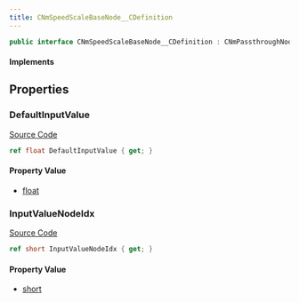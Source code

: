 ```yaml
---
title: CNmSpeedScaleBaseNode__CDefinition
---
```


```csharp
public interface CNmSpeedScaleBaseNode__CDefinition : CNmPassthroughNode__CDefinition, CNmPoseNode__CDefinition, CNmGraphNode__CDefinition, ISchemaClass<CNmGraphNode__CDefinition>, ISchemaClass<CNmPoseNode__CDefinition>, ISchemaClass<CNmPassthroughNode__CDefinition>, ISchemaClass<CNmSpeedScaleBaseNode__CDefinition>, ISchemaField, ISchemaClass, INativeHandle
```

#### Implements

## Properties

### DefaultInputValue

[Source Code](https://github.com/swiftly-solution/swiftlys2/blob/beta/managed/src/SwiftlyS2.Generated/Schemas/Interfaces/CNmSpeedScaleBaseNode__CDefinition.cs#L18)

```csharp
ref float DefaultInputValue { get; }
```

#### Property Value

- [float](https://learn.microsoft.com/dotnet/api/system.single)

### InputValueNodeIdx

[Source Code](https://github.com/swiftly-solution/swiftlys2/blob/beta/managed/src/SwiftlyS2.Generated/Schemas/Interfaces/CNmSpeedScaleBaseNode__CDefinition.cs#L16)

```csharp
ref short InputValueNodeIdx { get; }
```

#### Property Value

- [short](https://learn.microsoft.com/dotnet/api/system.int16)

